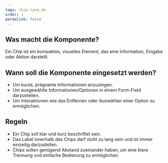 ```yaml
---
tags: chip-lyne_de
order: 1
permalink: false
---
```


## Was macht die Komponente?
Ein Chip ist ein kompaktes, visuelles Element, das eine Information, Eingabe oder Aktion darstellt.

## Wann soll die Komponente eingesetzt werden?
* Um kurze, prägnante Informationen anzuzeigen.
* Um ausgewählte Informationen/Optionen in einem Form-Field darzustellen.
* Um Interaktionen wie das Entfernen oder Auswählen einer Option zu ermöglichen.

## Regeln
* Ein Chip soll klar und kurz beschriftet sein.
* Das Label innerhalb des Chips darf nicht zu lang sein und ist immer einzeilig darzustellen.
* Chips sollen genügend Abstand zueinander haben, um eine klare Trennung und einfache Bedienung zu ermöglichen.

